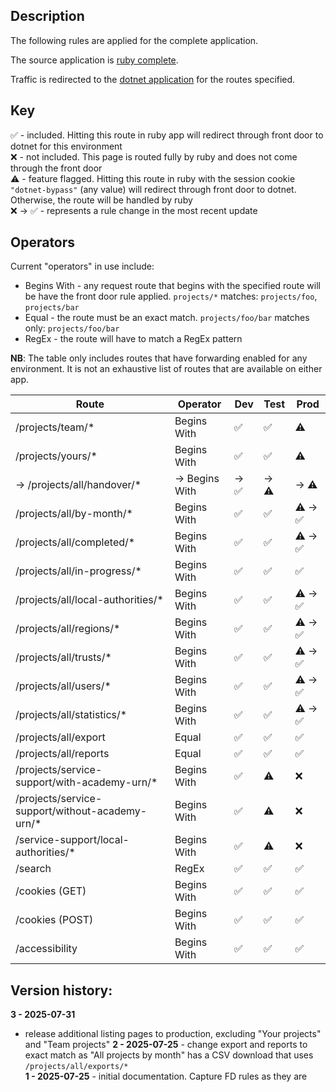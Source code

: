 ## Description
The following rules are applied for the complete application.

The source application is [ruby complete](https://github.com/DFE-Digital/dfe-complete-conversions-transfers-and-changes).

Traffic is redirected to the [dotnet application](https://github.com/DFE-Digital/complete-conversions-transfers-changes) for the routes specified.

## Key

✅ - included. Hitting this route in ruby app will redirect through front door to dotnet for this environment  
❌ - not included. This page is routed fully by ruby and does not come through the front door  
⚠️ - feature flagged. Hitting this route in ruby with the session cookie `"dotnet-bypass"` (any value) will redirect through front door to dotnet. Otherwise, the route will be handled by ruby  
❌ → ✅ - represents a rule change in the most recent update

## Operators

Current "operators" in use include:
 - Begins With - any request route that begins with the specified route will be have the front door rule applied. `projects/*` matches: `projects/foo`, `projects/bar`  
 - Equal - the route must be an exact match. `projects/foo/bar` matches only: `projects/foo/bar` 
 - RegEx - the route will have to match a RegEx pattern

**NB**: The table only includes routes that have forwarding enabled for any environment. It is not an exhaustive list of routes that are available on either app.

| Route | Operator | Dev | Test | Prod |  
| - | - | - | - | - |
| /projects/team/* | Begins With | ✅ | ✅ | ⚠️ |
| /projects/yours/* | Begins With | ✅ | ✅ | ⚠️ |
| → /projects/all/handover/* | → Begins With | → ✅ | → ⚠️ | → ⚠️ |
| /projects/all/by-month/* | Begins With | ✅ | ✅ | ⚠️ → ✅ |
| /projects/all/completed/* | Begins With | ✅ | ✅ | ⚠️ → ✅ |
| /projects/all/in-progress/* | Begins With | ✅ | ✅ | ✅ |
| /projects/all/local-authorities/* | Begins With | ✅ | ✅ | ⚠️ → ✅ |
| /projects/all/regions/* | Begins With | ✅ | ✅ | ⚠️ → ✅ |
| /projects/all/trusts/* | Begins With | ✅ | ✅ | ⚠️ → ✅  |
| /projects/all/users/* | Begins With | ✅ | ✅ | ⚠️ → ✅ |
| /projects/all/statistics/* | Begins With | ✅ | ✅ | ⚠️ → ✅ |
| /projects/all/export | Equal | ✅ | ✅ | ✅ |
| /projects/all/reports | Equal | ✅ | ✅ | ✅ |
| /projects/service-support/with-academy-urn/* | Begins With | ✅ | ⚠️ | ❌ |
| /projects/service-support/without-academy-urn/* | Begins With | ✅ | ⚠️ | ❌ |
| /service-support/local-authorities/* | Begins With | ✅ | ⚠️ | ❌ |
| /search | RegEx | ✅ | ✅ | ✅ |
| /cookies (GET) | Begins With | ✅ | ✅ | ✅ |
| /cookies (POST) | Begins With | ✅ | ✅ | ✅ |
| /accessibility | Begins With | ✅ | ✅ | ✅ |


## Version history:

**3 - 2025-07-31**
- release additional listing pages to production, excluding "Your projects" and "Team projects"
**2 - 2025-07-25** - change export and reports to exact match as "All projects by month" has a CSV download that uses `/projects/all/exports/*`  
**1 - 2025-07-25** - initial documentation. Capture FD rules as they are  

